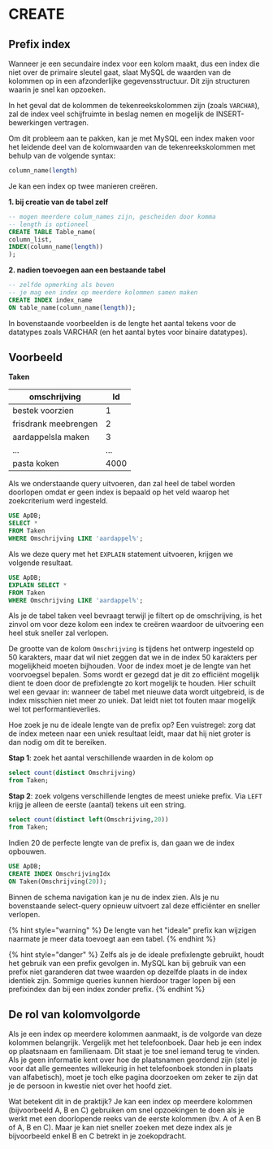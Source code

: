 # CREATE

## Prefix index

Wanneer je een secundaire index voor een kolom maakt, dus een index die niet over de primaire sleutel gaat, slaat MySQL de waarden van de kolommen op in een afzonderlijke gegevensstructuur. Dit zijn structuren waarin je snel kan opzoeken.

In het geval dat de kolommen de tekenreekskolommen zijn (zoals `VARCHAR`), zal de index veel schijfruimte in beslag nemen en mogelijk de INSERT-bewerkingen vertragen.

Om dit probleem aan te pakken, kan je met MySQL een index maken voor het leidende deel van de kolomwaarden van de tekenreekskolommen met behulp van de volgende syntax:

```sql
column_name(length)
```

Je kan een index op twee manieren creëren.

**1. bij creatie van de tabel zelf**

```sql
-- mogen meerdere colum_names zijn, gescheiden door komma
-- length is optioneel
CREATE TABLE Table_name(
column_list,
INDEX(column_name(length))
);
```

**2. nadien toevoegen aan een bestaande tabel**

```sql
-- zelfde opmerking als boven
-- je mag een index op meerdere kolommen samen maken
CREATE INDEX index_name
ON table_name(column_name(length));
```

In bovenstaande voorbeelden is de lengte het aantal tekens voor de datatypes zoals VARCHAR (en het aantal bytes voor binaire datatypes).

## Voorbeeld

**Taken**

| omschrijving         | Id   |
| -------------------- | ---- |
| bestek voorzien      | 1    |
| frisdrank meebrengen | 2    |
| aardappelsla maken   | 3    |
| ...                  | ...  |
| pasta koken          | 4000 |

Als we onderstaande query uitvoeren, dan zal heel de tabel worden doorlopen omdat er geen index is bepaald op het veld waarop het zoekcriterium werd ingesteld.

```sql
USE ApDB;
SELECT *
FROM Taken
WHERE Omschrijving LIKE 'aardappel%';
```

Als we deze query met het `EXPLAIN` statement uitvoeren, krijgen we volgende resultaat.

```sql
USE ApDB;
EXPLAIN SELECT *
FROM Taken
WHERE Omschrijving LIKE 'aardappel%';
```

Als je de tabel taken veel bevraagt terwijl je filtert op de omschrijving, is het zinvol om voor deze kolom een index te creëren waardoor de uitvoering een heel stuk sneller zal verlopen.

De grootte van de kolom `Omschrijving` is tijdens het ontwerp ingesteld op 50 karakters, maar dat wil niet zeggen dat we in de index 50 karakters per mogelijkheid moeten bijhouden. Voor de index moet je de lengte van het voorvoegsel bepalen. Soms wordt er gezegd dat je dit zo efficiënt mogelijk dient te doen door de prefixlengte zo kort mogelijk te houden. Hier schuilt wel een gevaar in: wanneer de tabel met nieuwe data wordt uitgebreid, is de index misschien niet meer zo uniek. Dat leidt niet tot fouten maar mogelijk wel tot performantieverlies.

Hoe zoek je nu de ideale lengte van de prefix op? Een vuistregel: zorg dat de index meteen naar een uniek resultaat leidt, maar dat hij niet groter is dan nodig om dit te bereiken.

**Stap 1**: zoek het aantal verschillende waarden in de kolom op

```sql
select count(distinct Omschrijving)
from Taken;
```

**Stap 2**: zoek volgens verschillende lengtes de meest unieke prefix. Via `LEFT` krijg je alleen de eerste (aantal) tekens uit een string.

```sql
select count(distinct left(Omschrijving,20))
from Taken;
```

Indien 20 de perfecte lengte van de prefix is, dan gaan we de index opbouwen.

```sql
USE ApDB;
CREATE INDEX OmschrijvingIdx
ON Taken(Omschrijving(20));
```

Binnen de schema navigation kan je nu de index zien. Als je nu bovenstaande select-query opnieuw uitvoert zal deze efficiënter en sneller verlopen.

{% hint style="warning" %}
De lengte van het "ideale" prefix kan wijzigen naarmate je meer data toevoegt aan een tabel.
{% endhint %}

{% hint style="danger" %}
Zelfs als je de ideale prefixlengte gebruikt, houdt het gebruik van een prefix gevolgen in. MySQL kan bij gebruik van een prefix niet garanderen dat twee waarden op dezelfde plaats in de index identiek zijn. Sommige queries kunnen hierdoor trager lopen bij een prefixindex dan bij een index zonder prefix.
{% endhint %}

## De rol van kolomvolgorde

Als je een index op meerdere kolommen aanmaakt, is de volgorde van deze kolommen belangrijk. Vergelijk met het telefoonboek. Daar heb je een index op plaatsnaam en familienaam. Dit staat je toe snel iemand terug te vinden. Als je geen informatie kent over hoe de plaatsnamen geordend zijn (stel je voor dat alle gemeentes willekeurig in het telefoonboek stonden in plaats van alfabetisch), moet je toch elke pagina doorzoeken om zeker te zijn dat je de persoon in kwestie niet over het hoofd ziet.

Wat betekent dit in de praktijk? Je kan een index op meerdere kolommen (bijvoorbeeld A, B en C) gebruiken om snel opzoekingen te doen als je werkt met een doorlopende reeks van de eerste kolommen (bv. A of A en B of A, B en C). Maar je kan niet sneller zoeken met deze index als je bijvoorbeeld enkel B en C betrekt in je zoekopdracht.
